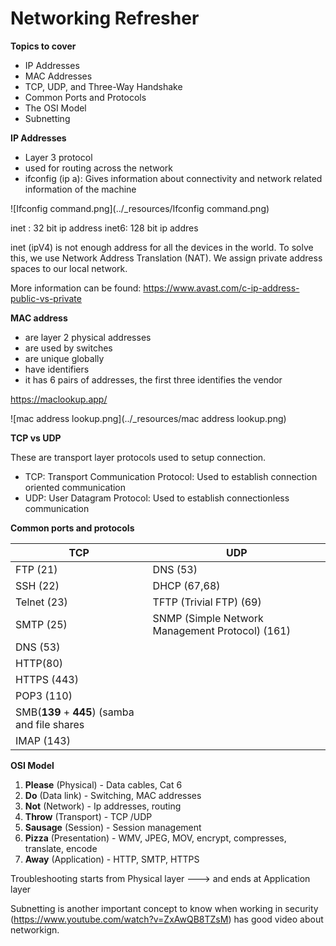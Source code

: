 # Networking Refresher

**Topics to cover**

- IP Addresses
- MAC Addresses
- TCP, UDP, and Three-Way Handshake
- Common Ports and Protocols
- The OSI Model
- Subnetting

**IP Addresses**

- Layer 3 protocol
- used for routing across the network
- ifconfig (ip a): Gives information about connectivity and network related information of the machine

![Ifconfig command.png](../_resources/Ifconfig command.png)

inet : 32 bit ip address
inet6: 128 bit ip addres

inet (ipV4) is not enough address for all the devices in the world. To solve this, we use Network Address Translation (NAT). We assign private address spaces to our local network.

More information can be found:
https://www.avast.com/c-ip-address-public-vs-private

**MAC address**

- are layer 2 physical addresses
- are used by switches
- are unique globally
- have identifiers
- it has 6 pairs of addresses, the first three identifies the vendor

https://maclookup.app/

![mac address lookup.png](../_resources/mac address lookup.png)

**TCP vs UDP**

These are transport layer protocols used to setup connection.

- TCP: Transport Communication Protocol: Used to establish connection oriented communication
- UDP: User Datagram Protocol: Used to establish connectionless communication

**Common ports and protocols**

| TCP | UDP |
| --- | --- |
| FTP (21) | DNS (53) |
| SSH (22) | DHCP (67,68) |
| Telnet (23) | TFTP (Trivial FTP) (69) |
| SMTP (25) | SNMP (Simple Network Management Protocol) (161) |
| DNS (53) |     |
| HTTP(80) |     |
| HTTPS (443) |     |
| POP3 (110) |     |
| SMB(**139** \+ **445**) (samba and file shares |     |
| IMAP (143) |     |

**OSI Model**

1.  **Please** (Physical) - Data cables, Cat 6
2.  **Do** (Data link) - Switching, MAC addresses
3.  **Not** (Network) - Ip addresses, routing
4.  **Throw** (Transport) - TCP /UDP
5.  **Sausage** (Session) - Session management
6.  **Pizza** (Presentation) - WMV, JPEG, MOV, encrypt, compresses, translate, encode
7.  **Away** (Application) - HTTP, SMTP, HTTPS

Troubleshooting starts from Physical layer ---> and ends at Application layer

Subnetting is another important concept to know when working in security (https://www.youtube.com/watch?v=ZxAwQB8TZsM) has good video about networkign.